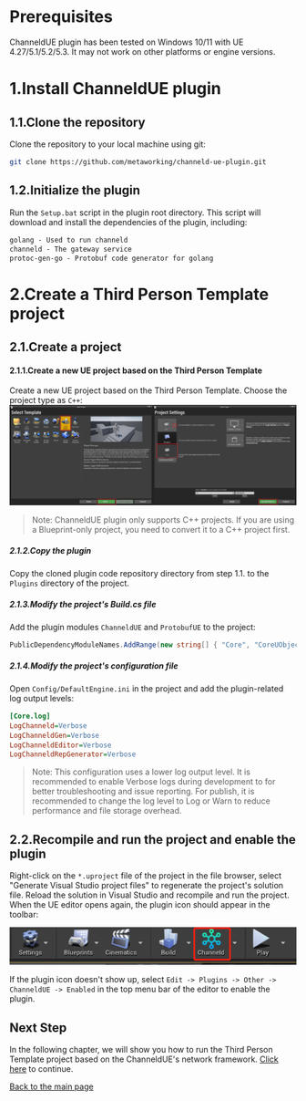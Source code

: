 # Prerequisites
ChanneldUE plugin has been tested on Windows 10/11 with UE 4.27/5.1/5.2/5.3. It may not work on other platforms or engine versions.

# 1.Install ChanneldUE plugin
## 1.1.Clone the repository
Clone the repository to your local machine using git:
```bash
git clone https://github.com/metaworking/channeld-ue-plugin.git
```

## 1.2.Initialize the plugin
Run the `Setup.bat` script in the plugin root directory. This script will download and install the dependencies of the plugin, including:
```
golang - Used to run channeld
channeld - The gateway service
protoc-gen-go - Protobuf code generator for golang
```

# 2.Create a Third Person Template project
## 2.1.Create a project
#### 2.1.1.Create a new UE project based on the Third Person Template
Create a new UE project based on the Third Person Template. Choose the project type as `C++`:
![](images/create_project.png)

>Note: ChanneldUE plugin only supports C++ projects. If you are using a Blueprint-only project, you need to convert it to a C++ project first.

##### 2.1.2.Copy the plugin
Copy the cloned plugin code repository directory from step 1.1. to the `Plugins` directory of the project.

##### 2.1.3.Modify the project's Build.cs file
Add the plugin modules `ChanneldUE` and `ProtobufUE` to the project:
```csharp
PublicDependencyModuleNames.AddRange(new string[] { "Core", "CoreUObject", "Engine", "InputCore", "ChanneldUE", "ProtobufUE" });
```

##### 2.1.4.Modify the project's configuration file
Open `Config/DefaultEngine.ini` in the project and add the plugin-related log output levels:
```ini
[Core.log]
LogChanneld=Verbose
LogChanneldGen=Verbose
LogChanneldEditor=Verbose
LogChanneldRepGenerator=Verbose
```

>Note: This configuration uses a lower log output level. It is recommended to enable Verbose logs during development to for better troubleshooting and issue reporting. For publish, it is recommended to change the log level to Log or Warn to reduce performance and file storage overhead.

## 2.2.Recompile and run the project and enable the plugin
Right-click on the `*.uproject` file of the project in the file browser, select "Generate Visual Studio project files" to regenerate the project's solution file.
Reload the solution in Visual Studio and recompile and run the project. When the UE editor opens again, the plugin icon should appear in the toolbar:

![](images/toolbar_channeld.png)

If the plugin icon doesn't show up, select `Edit -> Plugins -> Other -> ChanneldUE -> Enabled` in the top menu bar of the editor to enable the plugin.

## Next Step
In the following chapter, we will show you how to run the Third Person Template project based on the ChanneldUE's network framework. [Click here](third-person-template.md) to continue.

[Back to the main page](README.md)
